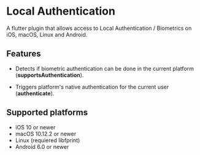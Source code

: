 # Local Authentication

A flutter plugin that allows access to Local Authentication / Biometrics on iOS, macOS, Linux and Android.

## Features

* Detects if biometric authentication can be done in the current platform (**supportsAuthentication**).

* Triggers platform's native authentication for the current user (**authenticate**).


## Supported platforms

* iOS 10 or newer
* macOS 10.12.2 or newer
* Linux (requiered libfprint)
* Android 6.0 or newer